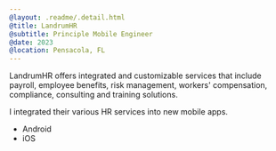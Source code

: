 ```yaml
---
@layout: .readme/.detail.html
@title: LandrumHR
@subtitle: Principle Mobile Engineer
@date: 2023
@location: Pensacola, FL
---
```

LandrumHR offers integrated and customizable services that include payroll,
employee benefits, risk management, workers' compensation, compliance,
consulting and training solutions.

I integrated their various HR services into new mobile apps.

- Android
- iOS

